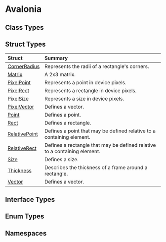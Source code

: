 # Avalonia

## Class Types <a id="ClassTypes"></a>

## Struct Types <a id="StructTypes"></a>

| Struct | Summary |
| :--- | :--- |
| [CornerRadius](http://reference.avaloniaui.net/api/Avalonia/CornerRadius) |  Represents the radii of a rectangle's corners. |
| [Matrix](http://reference.avaloniaui.net/api/Avalonia/Matrix) |  A 2x3 matrix. |
| [PixelPoint](http://reference.avaloniaui.net/api/Avalonia/PixelPoint) |  Represents a point in device pixels. |
| [PixelRect](http://reference.avaloniaui.net/api/Avalonia/PixelRect) |  Represents a rectangle in device pixels. |
| [PixelSize](http://reference.avaloniaui.net/api/Avalonia/PixelSize) |  Represents a size in device pixels. |
| [PixelVector](http://reference.avaloniaui.net/api/Avalonia/PixelVector) |  Defines a vector. |
| [Point](http://reference.avaloniaui.net/api/Avalonia/Point) |  Defines a point. |
| [Rect](http://reference.avaloniaui.net/api/Avalonia/Rect) |  Defines a rectangle. |
| [RelativePoint](http://reference.avaloniaui.net/api/Avalonia/RelativePoint) |  Defines a point that may be defined relative to a containing element. |
| [RelativeRect](http://reference.avaloniaui.net/api/Avalonia/RelativeRect) |  Defines a rectangle that may be defined relative to a containing element. |
| [Size](http://reference.avaloniaui.net/api/Avalonia/Size) |  Defines a size. |
| [Thickness](http://reference.avaloniaui.net/api/Avalonia/Thickness) |  Describes the thickness of a frame around a rectangle. |
| [Vector](http://reference.avaloniaui.net/api/Avalonia/Vector) |  Defines a vector. |

## Interface Types <a id="InterfaceTypes"></a>

## Enum Types <a id="EnumTypes"></a>

## Namespaces <a id="Namespaces"></a>

